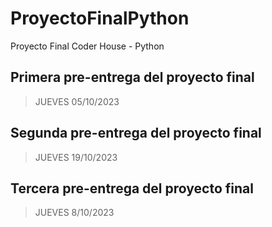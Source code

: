 # ProyectoFinalPython

Proyecto Final Coder House - Python

## Primera pre-entrega del proyecto final

> JUEVES 05/10/2023

## Segunda pre-entrega del proyecto final

> JUEVES 19/10/2023

## Tercera pre-entrega del proyecto final

> JUEVES 8/10/2023
